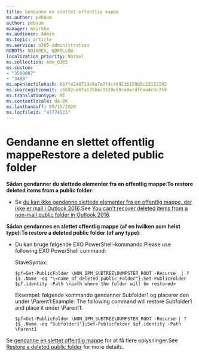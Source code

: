 ```yaml
---
title: Gendanne en slettet offentlig mappe
ms.author: pebaum
author: pebaum
manager: mnirkhe
ms.audience: Admin
ms.topic: article
ms.service: o365-administration
ROBOTS: NOINDEX, NOFOLLOW
localization_priority: Normal
ms.collection: Adm_O365
ms.custom:
- "3500007"
- "3488"
ms.openlocfilehash: bb7fe248714e9a7e7f4c48913b159b5c23132192
ms.sourcegitcommit: c6692ce0fa1358ec3529e59ca0ecdfdea4cdc759
ms.translationtype: MT
ms.contentlocale: da-DK
ms.lasthandoff: 09/15/2020
ms.locfileid: "47774525"
---
```

# <a name="restore-a-deleted-public-folder"></a><span data-ttu-id="8df90-102">Gendanne en slettet offentlig mappe</span><span class="sxs-lookup"><span data-stu-id="8df90-102">Restore a deleted public folder</span></span>

<span data-ttu-id="8df90-103">**Sådan gendanner du slettede elementer fra en offentlig mappe**:</span><span class="sxs-lookup"><span data-stu-id="8df90-103">**To restore deleted items from a public folder**:</span></span>

- <span data-ttu-id="8df90-104">Se [du kan ikke gendanne slettede elementer fra en offentlig mappe, der ikke er mail i Outlook 2016](https://aka.ms/pfrec).</span><span class="sxs-lookup"><span data-stu-id="8df90-104">See [You can't recover deleted items from a non-mail public folder in Outlook 2016](https://aka.ms/pfrec).</span></span>
 
<span data-ttu-id="8df90-105">**Sådan gendannes en slettet offentlig mappe (af en hvilken som helst type)**:</span><span class="sxs-lookup"><span data-stu-id="8df90-105">**To restore a deleted public folder (of any type)**:</span></span> 

- <span data-ttu-id="8df90-106">Du kan bruge følgende EXO PowerShell-kommando:</span><span class="sxs-lookup"><span data-stu-id="8df90-106">Please use following EXO PowerShell command:</span></span>

    <span data-ttu-id="8df90-107">Stave</span><span class="sxs-lookup"><span data-stu-id="8df90-107">Syntax:</span></span>

     `$pf=Get-PublicFolder \NON_IPM_SUBTREE\DUMPSTER_ROOT -Recurse  | ?{$_.Name -eq "\<name_of_deleted_public_Folder"};Set-PublicFolder $pf.identity -Path \<path where the folder will be restored>`

    <span data-ttu-id="8df90-108">Eksempel: følgende kommando gendanner Subfolder1 og placerer den under \Parent1:</span><span class="sxs-lookup"><span data-stu-id="8df90-108">Example: The following command will restore Subfolder1 and place it under \Parent1:</span></span>

    `$pf=Get-PublicFolder \NON_IPM_SUBTREE\DUMPSTER_ROOT -Recurse | ?{$_.Name -eq "Subfolder1"};Set-PublicFolder $pf.identity -Path \Parent1`

<span data-ttu-id="8df90-109">Se [gendanne en slettet offentlig mappe](https://docs.microsoft.com/exchange/collaboration-exo/public-folders/restore-deleted-public-folder) for at få flere oplysninger.</span><span class="sxs-lookup"><span data-stu-id="8df90-109">See [Restore a deleted public folder](https://docs.microsoft.com/exchange/collaboration-exo/public-folders/restore-deleted-public-folder) for more details.</span></span>
